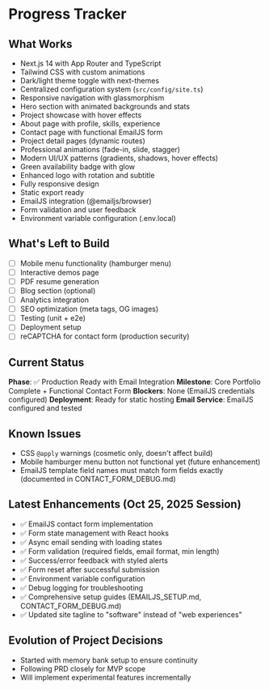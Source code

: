 # Progress Tracker

## What Works 
- Next.js 14 with App Router and TypeScript
- Tailwind CSS with custom animations
- Dark/light theme toggle with next-themes
- Centralized configuration system (`src/config/site.ts`)
- Responsive navigation with glassmorphism
- Hero section with animated backgrounds and stats
- Project showcase with hover effects
- About page with profile, skills, experience
- Contact page with functional EmailJS form
- Project detail pages (dynamic routes)
- Professional animations (fade-in, slide, stagger)
- Modern UI/UX patterns (gradients, shadows, hover effects)
- Green availability badge with glow
- Enhanced logo with rotation and subtitle
- Fully responsive design
- Static export ready
- EmailJS integration (@emailjs/browser)
- Form validation and user feedback
- Environment variable configuration (.env.local)

## What's Left to Build 
- [ ] Mobile menu functionality (hamburger menu)
- [ ] Interactive demos page
- [ ] PDF resume generation
- [ ] Blog section (optional)
- [ ] Analytics integration
- [ ] SEO optimization (meta tags, OG images)
- [ ] Testing (unit + e2e)
- [ ] Deployment setup
- [ ] reCAPTCHA for contact form (production security)

## Current Status
**Phase**: ✅ Production Ready with Email Integration
**Milestone**: Core Portfolio Complete + Functional Contact Form
**Blockers**: None (EmailJS credentials configured)
**Deployment**: Ready for static hosting
**Email Service**: EmailJS configured and tested

## Known Issues
- CSS `@apply` warnings (cosmetic only, doesn't affect build)
- Mobile hamburger menu button not functional yet (future enhancement)
- EmailJS template field names must match form fields exactly (documented in CONTACT_FORM_DEBUG.md)

## Latest Enhancements (Oct 25, 2025 Session)
- ✅ EmailJS contact form implementation
- ✅ Form state management with React hooks
- ✅ Async email sending with loading states
- ✅ Form validation (required fields, email format, min length)
- ✅ Success/error feedback with styled alerts
- ✅ Form reset after successful submission
- ✅ Environment variable configuration
- ✅ Debug logging for troubleshooting
- ✅ Comprehensive setup guides (EMAILJS_SETUP.md, CONTACT_FORM_DEBUG.md)
- ✅ Updated site tagline to "software" instead of "web experiences"

## Evolution of Project Decisions
- Started with memory bank setup to ensure continuity
- Following PRD closely for MVP scope
- Will implement experimental features incrementally